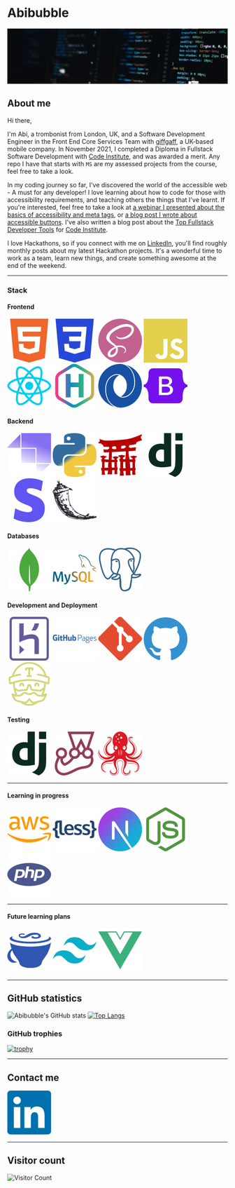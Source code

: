 # Abibubble

![banner](images/banner.jpeg)

## About me

Hi there,

I'm Abi, a trombonist from London, UK, and a Software Development Engineer in the Front End Core Services Team with [giffgaff](https://www.giffgaff.com), a UK-based mobile company. In November 2021, I completed a Diploma in Fullstack Software Development with [Code Institute](https://codeinstitute.net/), and was awarded a merit. Any repo I have that starts with `MS` are my assessed projects from the course, feel free to take a look.

In my coding journey so far, I've discovered the world of the accessible web - A must for any developer! I love learning about how to code for those with accessibility requirements, and teaching others the things that I've learnt. If you're interested, feel free to take a look at [a webinar I presented about the basics of accessibility and meta tags](https://www.youtube.com/watch?v=t-4qqmikIqk), or [a blog post I wrote about accessible buttons](https://www.giffgaff.io/inclusion/the-wonderful-world-of-accessible-buttons). I've also written a blog post about the [Top Fullstack Developer Tools](https://codeinstitute.net/blog/the-top-full-stack-developer-tools/) for [Code Institute](https://codeinstitute.net/).

I love Hackathons, so if you connect with me on [LinkedIn](https://www.linkedin.com/in/abi-harrison333), you'll find roughly monthly posts about my latest Hackathon projects. It's a wonderful time to work as a team, learn new things, and create something awesome at the end of the weekend.

---

### Stack

#### **Frontend**

![HTML5](images/html5.svg) ![CSS3](images/css3.svg) ![SASS](images/sass.svg) ![JavaScript](images/javascript.svg) ![React](images/react.svg) ![Hugo](images/hugo.svg) ![JSON](images/json.svg) ![Bootstrap](images/bootstrap.svg)

#### **Backend**

![Strapi](images/strapi.svg) ![Python](images/python.svg) ![Jinja](images/jinja.svg) ![Django](images/django.svg) ![Stripe](images/stripe.svg) ![Flask](images/flask.svg)

#### **Databases**

![MongoDB](images/mongodb.svg) ![MySQL](images/mysql.svg) ![PostgreSQL](images/postgresql.svg)

#### **Development and Deployment**

![Heroku](images/heroku.svg) ![GitHub Pages](images/githubpages.svg) ![Git](images/git.svg) ![GitHub](images/github.svg) ![TravisCI](images/travisci.svg)

#### **Testing**

![Django Testing](images/django.svg) ![Jest Testing](images/jest.svg) ![Testing library](images/testinglibrary.svg)

---

#### **Learning in progress**

![Amazon AWS](images/amazonaws.svg) ![Less](images/less.svg) ![NextJS](images/nextdotjs.svg) ![NodeJS](images/nodedotjs.svg) ![PHP](images/php.svg)

---

#### **Future learning plans**

![CoffeeScript](images/coffeescript.svg) ![TailwindCSS](images/tailwindcss.svg) ![VueJS](images/vuedotjs.svg)

---

## GitHub statistics

![Abibubble's GitHub stats](https://github-readme-stats.vercel.app/api?username=Abibubble&show_icons=true&theme=onedark&card_width=150) [![Top Langs](https://github-readme-stats.vercel.app/api/top-langs/?username=Abibubble&hide=html&theme=onedark&layout=compact)](https://github.com/anuraghazra/github-readme-stats)

### GitHub trophies

[![trophy](https://github-profile-trophy.vercel.app/?username=abibubble&row=2&column=4&theme=onedark&margin-w=10&margin-h=10&no-frame=true)](https://github.com/ryo-ma/github-profile-trophy)

---

## Contact me

[![LinkedIn](images/linkedin.svg)](https://www.linkedin.com/in/abi-harrison333)

---

## Visitor count

![Visitor Count](https://profile-counter.glitch.me/abibubble/count.svg)
